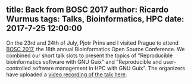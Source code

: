 title: Back from BOSC 2017
author: Ricardo Wurmus
tags: Talks, Bioinformatics, HPC
date: 2017-7-25 12:00:00
---

On the 23rd and 24th of July, Pjotr Prins and I visited Prague to
attend [BOSC 2017](https://www.open-bio.org/wiki/BOSC_2017), the 18th
annual Bioinformatics Open Source Conference.  We combined our short
talk slots to present the topics of "Reproducible bioinformatics
software with GNU Guix" and "Reproducible and user-controlled software
management in HPC with GNU Guix".  The organizers have uploaded a
[video recording of the talk here](https://youtu.be/cH6wCL6GeOQ).
